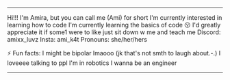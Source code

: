 - - - - - - - - - - - - - - - - - - - - - - - - - - - - - - - - - - - - - - -
Hi!!! I'm Amira, but you can call me (Ami) for short
I'm currently interested in learning how to code
I'm currently learning the basics of code 😗
I'd greatly appreciate it if some1 were to like just sit down w me and teach me
Discord: amixx_luvz      Insta: ami_k4t
Pronouns: she/her/hers

⚡ Fun facts: I might be bipolar lmaooo (jk that's not smth to laugh about.-.)
I loveeee talking to ppl
I'm in robotics 
I wanna be an engineer 
- - - - - - - - - - - - - - - - - - - - - - - - - - - - - - - - - - - - - - -
